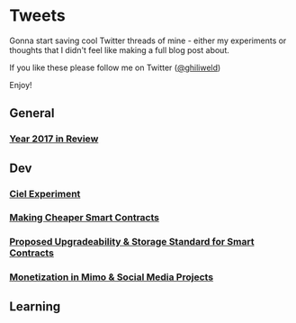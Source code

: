# Tweets
Gonna start saving cool Twitter threads of mine - either my experiments or thoughts that I didn't feel like making a full blog post about.

If you like these please follow me on Twitter ([@ghiliweld](https://twitter.com/ghiliweld))

Enjoy!

## General
### [Year 2017 in Review](https://twitter.com/ghiliweld/status/996956030675365888)

## Dev

### [Ciel Experiment](https://twitter.com/ghiliweld/status/1000260078912655360)

### [Making Cheaper Smart Contracts](https://twitter.com/ghiliweld/status/1001615180676116480)

### [Proposed Upgradeability & Storage Standard for Smart Contracts](https://twitter.com/ghiliweld/status/1002556977455779841)

### [Monetization in Mimo & Social Media Projects](https://twitter.com/ghiliweld/status/1005174834307960832)

## Learning

